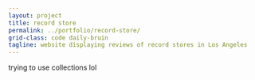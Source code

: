 ```yaml
---
layout: project
title: record store
permalink: ../portfolio/record-store/
grid-class: code daily-bruin
tagline: website displaying reviews of record stores in Los Angeles
---
```


trying to use collections lol